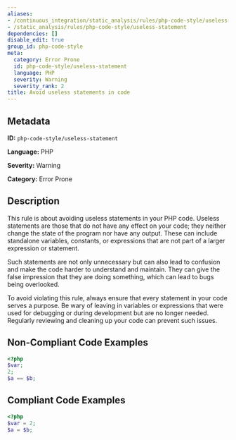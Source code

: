 ```yaml
---
aliases:
- /continuous_integration/static_analysis/rules/php-code-style/useless-statement
- /static_analysis/rules/php-code-style/useless-statement
dependencies: []
disable_edit: true
group_id: php-code-style
meta:
  category: Error Prone
  id: php-code-style/useless-statement
  language: PHP
  severity: Warning
  severity_rank: 2
title: Avoid useless statements in code
---
```

<!--  SOURCED FROM https://github.com/DataDog/datadog-static-analyzer-rule-docs -->


## Metadata
**ID:** `php-code-style/useless-statement`

**Language:** PHP

**Severity:** Warning

**Category:** Error Prone

## Description
This rule is about avoiding useless statements in your PHP code. Useless statements are those that do not have any effect on your code; they neither change the state of the program nor have any output. These can include standalone variables, constants, or expressions that are not part of a larger expression or statement.

Such statements are not only unnecessary but can also lead to confusion and make the code harder to understand and maintain. They can give the false impression that they are doing something, which can lead to bugs being overlooked.

To avoid violating this rule, always ensure that every statement in your code serves a purpose. Be wary of leaving in variables or expressions that were used for debugging or during development but are no longer needed. Regularly reviewing and cleaning up your code can prevent such issues.

## Non-Compliant Code Examples
```php
<?php
$var;
2;
$a == $b;
```

## Compliant Code Examples
```php
<?php
$var = 2;
$a = $b;
```
